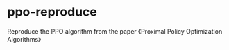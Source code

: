 # ppo-reproduce
Reproduce the PPO algorithm from the paper 《Proximal Policy Optimization Algorithms》
